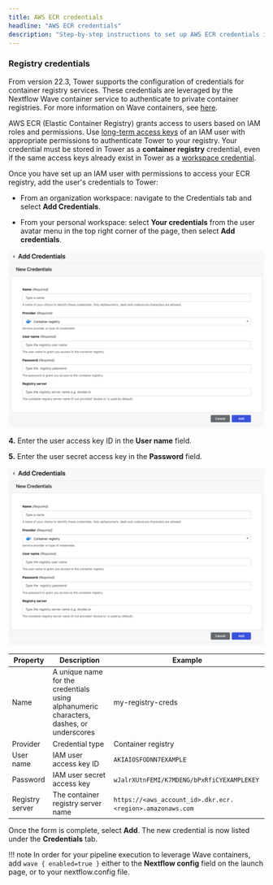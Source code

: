 ```yaml
---
title: AWS ECR credentials
headline: "AWS ECR credentials"
description: "Step-by-step instructions to set up AWS ECR credentials in Nextflow Tower."
---
```


### Registry credentials

From version 22.3, Tower supports the configuration of credentials for container registry services. These credentials are leveraged by the Nextflow Wave container service to authenticate to private container registries. For more information on Wave containers, see [here](https://www.nextflow.io/docs/latest/wave.html).

AWS ECR (Elastic Container Registry) grants access to users based on IAM roles and permissions. Use [long-term access keys](https://docs.aws.amazon.com/general/latest/gr/aws-sec-cred-types.html#create-long-term-access-keys) of an IAM user with appropriate permissions to authenticate Tower to your registry. Your credential must be stored in Tower as a **container registry** credential, even if the same access keys already exist in Tower as a [workspace credential](./workspace_credentials.md).

Once you have set up an IAM user with permissions to access your ECR registry, add the user's credentials to Tower:

- From an organization workspace: navigate to the Credentials tab and select **Add Credentials**.

- From your personal workspace: select **Your credentials** from the user avatar menu in the top right corner of the page, then select **Add credentials**.

![](_images/container_registry_credentials_blank.png)

**4.** Enter the user access key ID in the **User name** field.

**5.** Enter the user secret access key in the **Password** field.

![](_images/container_registry_credentials_blank.png)

| Property        | Description                                                                             | Example                                                   |
| --------------- | --------------------------------------------------------------------------------------- | --------------------------------------------------------- |
| Name            | A unique name for the credentials using alphanumeric characters, dashes, or underscores | my-registry-creds                                         |
| Provider        | Credential type                                                                         | Container registry                                        |
| User name       | IAM user access key ID                                                                  | `AKIAIOSFODNN7EXAMPLE`                                    |
| Password        | IAM user secret access key                                                              | `wJalrXUtnFEMI/K7MDENG/bPxRfiCYEXAMPLEKEY`                |
| Registry server | The container registry server name                                                      | `https://<aws_account_id>.dkr.ecr.<region>.amazonaws.com` |

Once the form is complete, select **Add**. The new credential is now listed under the **Credentials** tab.

!!! note
In order for your pipeline execution to leverage Wave containers, add `wave { enabled=true }` either to the **Nextflow config** field on the launch page, or to your nextflow.config file.
